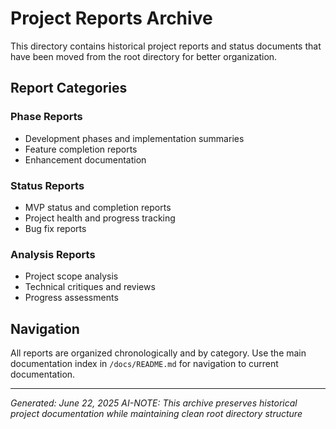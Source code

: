 # Project Reports Archive

This directory contains historical project reports and status documents that have been moved from the root directory for better organization.

## Report Categories

### Phase Reports
- Development phases and implementation summaries
- Feature completion reports
- Enhancement documentation

### Status Reports  
- MVP status and completion reports
- Project health and progress tracking
- Bug fix reports

### Analysis Reports
- Project scope analysis
- Technical critiques and reviews
- Progress assessments

## Navigation

All reports are organized chronologically and by category. Use the main documentation index in `/docs/README.md` for navigation to current documentation.

---
*Generated: June 22, 2025*
*AI-NOTE: This archive preserves historical project documentation while maintaining clean root directory structure*

